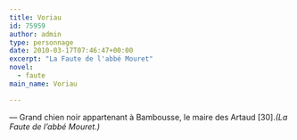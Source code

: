 ```yaml
---
title: Voriau
id: 75959
author: admin
type: personnage
date: 2010-03-17T07:46:47+00:00
excerpt: "La Faute de l'abbé Mouret"
novel:
  - faute
main_name: Voriau

---
```

— Grand chien noir appartenant à Bambousse, le maire des Artaud [30]._(La Faute de l&rsquo;abbé Mouret.)_